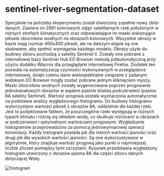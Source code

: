 # sentinel-river-segmentation-dataset

Specjalnie na potrzeby eksperymentu został stworzony zupełnie nowy zbiór danych. Zawiera on 2961 kolorowych zdjęć satelitarnych rzek położonych w różnych strefach klimatycznych oraz odpowiadające im maski wskazujące piksele zbiorników wodnych na obrazach kolorowych. Wszystkie obrazy w bazie mają rozmiar 400x400 pikseli, ale na dalszym etapie są one skalowane, aby spełnić wymagania każdego modelu. Obrazy użyte do budowy zbioru pochodzą z satelity Sentinel II. Zostały one pobrane z internetowej bazy Sentinel Hub EO Browser metodą półautomatyczną przy użyciu dodatku iMacros dla przeglądarki internetowej Firefox. Dodatek ten pozwala na automatyzację czynności wykonywanych w przeglądarce internetowej, dzięki czemu dane wielospektralne związane z zadanym widokiem EO Browser mogły zostać pobrane jednym kliknięciem myszy. Maski zbiorników wodnych zostały wygenerowane poprzez progowanie jednokanałowych obrazów w wąskim paśmie bliskiej podczerwieni (pasmo 8A satelity Sentinel). Wartość progowa została wyznaczona automatycznie na podstawie analizy wygładzonego histogramu. Do budowy histogramu wykorzystano wartości pikseli z obrazów 8A, oddzielnie dla każdej rzeki. Jest to podyktowane faktem, że poszczególne rzeki występują w różnych typach klimatu i różnią się składem wody, co skutkuje różnicami w obrazach w podczerwieni i optymalnymi wartościami progowymi. Wygładzanie histogramów przeprowadzono za pomocą jednowymiarowej operacji konwolucji. Każdy histogram posiada pik dla niskich wartości jasności oraz drugi pik dla wysokich wartości jasności. Są one wykorzystywane w algorytmie, który znajduje wartość progową jako punkt o najmniejszej liczbie zliczeń pomiędzy tymi szczytami. Rysunek przedstawia wygładzony histogram utworzony z obrazów pasma 8A dla części zbioru danych dotyczącej Wisły.

![histogram](https://i.postimg.cc/vBbFgYjw/obraz.png)
